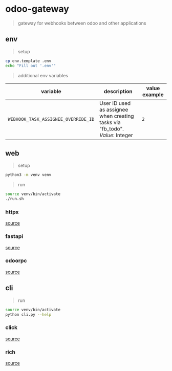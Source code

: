 # odoo-gateway

> gateway for webhooks between odoo and other applications

## env

> setup

```sh
cp env.template .env
echo "Fill out '.env'"
```

> additional env variables

| variable | description | value example |
| --- | --- | --- |
| `WEBHOOK_TASK_ASSIGNEE_OVERRIDE_ID` | User ID used as assignee when creating tasks via "fb_todo". *Value*: Integer | `2` |

## web

> setup

```sh
python3 -m venv venv
```

> run

```sh
source venv/bin/activate
./run.sh
```

### httpx

[source](https://www.python-httpx.org/)

### fastapi

[source](https://fastapi.tiangolo.com/)

### odoorpc

[source](https://github.com/OCA/odoorpc)


## cli

> run

```sh
source venv/bin/activate
python cli.py --help
```

### click

[source](https://click.palletsprojects.com/en/8.1.x/)

### rich

[source](https://rich.readthedocs.io/en/stable/tables.html)